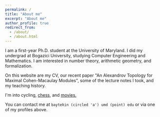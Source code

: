 ```yaml
---
permalink: /
title: "About me"
excerpt: "About me"
author_profile: true
redirect_from: 
  - /about/
  - /about.html
---
```


I am a first-year Ph.D. student at the University of Maryland. I did my undergrad at Bogazici University, studying Computer Engineering and Mathematics. I am interested in number theory, arithmetic geometry, and formalization.

On this website are my CV, our recent paper "An Alexandrov Topology for Maximal Cohen-Macaulay Modules", some of the lecture notes I took, and my teaching history.

I'm into cycling, [chess](https://lichess.org/@/hungouttodry), and [movies.](https://letterboxd.com/bilalaytekin/)

You can contact me at ``baytekin (circled 'a') umd (point) edu`` or via one of my profiles above.